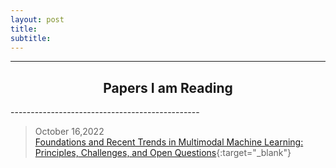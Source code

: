 ```yaml
---
layout: post
title: 
subtitle: 
---
```


<hr>

<h2 align='center'> Papers I am Reading </h2>
-----------------------------------------------

> October 16,2022 <br>
[Foundations and Recent Trends in Multimodal Machine Learning: Principles, Challenges, and Open Questions](https://ar5iv.org/abs/2209.03430){:target="_blank"}

